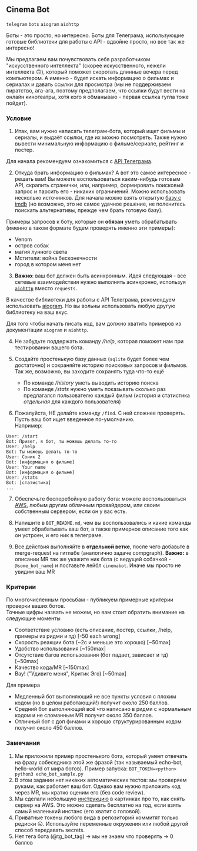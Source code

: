 ## Cinema Bot

`telegram` `bots` `aiogram` `aiohttp`

Боты - это просто, но интересно. Боты для Телеграма, использующие готовые библиотеки для работы с API - вдвойне просто, но все так же интересно!

Мы предлагаем вам почувствовать себя разработчиком "искусственного интеллекта" (скорее искусственного, нежели интеллекта 🙃), который
поможет скоротать длинные вечера перед компьютером. А именно - будет искать информацию о фильмах и сериалах и давать ссылки для просмотра
(мы не поддерживаем пиратство, ага-ага, поэтому предполагаем, что ссылки будут вести на онлайн кинотеатры, хотя
кого я обманываю - первая ссылка гугла тоже пойдет).

### Условие
1. Итак, вам нужно написать телеграм-бота, который ищет фильмы и сериалы, и выдаёт ссылки, где их можно посмотреть.
Также нужно вывести минимальную информацию о фильме/сериале, рейтинг и постер.

Для начала рекомендуем ознакомиться с [API Телеграма](https://core.telegram.org/bots/api).

2. Откуда брать информацию о фильмах? А вот это самое интересное - решать вам! Вы можете воспользоваться каким-нибудь готовым API, скрапить странички, или, например, формировать поисковый запрос и парсить его - никаких ограничений.
Можно использовать несколько источников. Для начала можно взять открытую [базу c imdb](https://www.imdb.com/interfaces/)
(но возможно, это не самое удачное решение, не поленитесь поискать альтернативы, прежде чем брать готовую базу).

Примеры запросов к боту, которые он **обязан** уметь обрабатывать (именно в таком формате будем проверять именно эти примеры):
- Venom
- остров собак
- магия лунного света
- Мстители: война бесконечности
- город в котором меня нет

3. **Важно**: ваш бот должен быть асинхронным. Идея следующая - все сетевые взаимодействия нужно выполнять асинхронно,
используя [`aiohttp`](https://aiohttp.readthedocs.io/en/stable/#getting-started) вместо `requests`.

В качестве библиотеки для работы с API Телеграма, рекомендуем использовать
[aiogram](https://aiogram.readthedocs.io/en/latest/quick_start.html). Но вы вольны использовать любую другую
библиотеку на ваш вкус.

Для того чтобы начать писать код, вам должно хватить примеров из документации `aiogram` и `aiohttp`. 

4. Не забудьте поддержать команду */help*, которая поможет нам при тестировании вашего бота.

5. Создайте простенькую базу данных (`sqlite` будет более чем достаточно) и сохраняйте историю поисковых запросов и фильмов. Так же, возможно, вы заходите сохранять туда что-то ещё 
   * По команде */history* уметь выводить историю поиска
   * По команде */stats* нужно уметь показывать сколько раз предлагался пользователю каждый фильм
   (история и статистика *отдельная* для каждого пользователя)

6. Пожалуйста, НЕ делайте команду `/find`. С ней сложнее проверять. Пусть ваш бот ищет введенное по-умолчанию.  
Например:  
```text
User: /start
Bot: Привет, я бот, ты можешь делать то-то
User: /help
Bot: Ты можешь делать то-то
User: Соник 2
Bot: [информация о фильме]
User: Your name
Bot: [информация о фильме]
User: /stats
Bot: [статистика]
...
```

7. Обеспечьте бесперебойную работу бота: можете воспользоваться [AWS](https://aws.amazon.com/free/faqs/), любым
другим облачным провайдером, или своим собственным сервером, если он у вас есть.

8. Напишите в `BOT_README.md`, чем вы воспользовались и какие команды умеет обрабатывать ваш бот, а также примерное
описание того как он устроен, и его ник в телеграме. 

9. Все действия выполняйте в **отдельной ветке**, после чего добавьте в merge-request на гитлабе (аналогично задаче compgraph).
**Важно:** в описании MR так же укажите ник бота (с ведущей собачкой - `@some_bot_name`) и поставьте лейбл `cinemabot`. Иначе мы просто не увидим ваш MR


### Критерии

По многочисленным просьбам - публикуем примерные критерии проверки ваших ботов.  
Точные цифры назвать не можем, но вам стоит обратить внимание на следующие моменты 

* Соответствие условию (есть описание, постер, ссылки, /help, примеры из ридми и тд) [-50 each wrong]
* Скорость реакции бота (~2с и меньше это хорошо) [~50max]
* Удобство использования [~150max]
* Отсутствие багов использования (бот падает, зависает и тд) [~50max]
* Качество кода/MR [~150max]
* Вау! ("Удивите меня", Критик Эго) [~50max]

Для примера 
* Медленный бот выполняющий не все пункты условия с плохим кодом (но в целом работающий!) получит около 250 баллов. 
* Средний бот выполняющий всё что написано в ридми с нормальным кодом и не сломанным MR получит около 350 баллов.    
* Отличный бот с доп фичами и хорошо структурированным кодом получит около 450 баллов.   

### Замечания

1. Мы приложили пример простенького бота, который умеет отвечать на фразу собеседника этой же фразой
(так называемый echo-bot, hello-world от мира ботов).
Пример запуска: `BOT_TOKEN=<python> python3 echo_bot_sample.py`
2. В этом задании нет никаких автоматических тестов: мы проверяем руками, как работает ваш бот.
Однако вам нужно приложить код через MR, мы кратко оценим его (без code review).
3. Мы сделали небольшую [инструкцию](https://i.imgur.com/EdH5mIT.jpg) в картинках про то, как снять сервер на AWS.
Это можно сделать бесплатно на год, если взять самый маленький инстанс (его хватит с головой).
4. Приватные токены любого вида в репозиторий коммитят только редиски 😛. Используйте переменные окружения или любой другой способ передавать secrets. 
5. Нет тега бота (@tg_bot_tag) -> мы не знаем что проверять -> 0 баллов 
